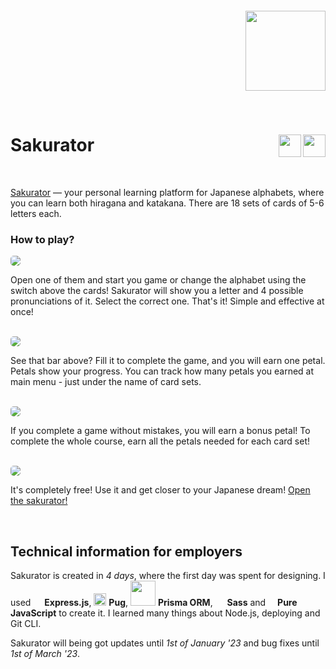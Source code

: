 &ensp;

&ensp;

<p align="right"><img src="https://raw.githubusercontent.com/anafro/anafro/main/Icons/Sakurator.svg" height="128"></p>

&ensp;

# Sakurator <a href="https://sakurator.anafro.ru/" align="right"><img src="https://raw.githubusercontent.com/anafro/anafro/main/Buttons/Open-In-Browser.svg" height="36" align="right"></a> <a href="https://sakurator.anafro.ru/" align="right"><img src="https://raw.githubusercontent.com/anafro/anafro/main/Buttons/Deploy-Via-GitHub.svg" height="36" align="right"></a>

&ensp;

[Sakurator](https://sakurator.anafro.ru) — your personal learning platform for Japanese alphabets, where you can learn both hiragana and katakana. There are 18 sets of cards of 5-6 letters each. 

### How to play?


<img src="https://github.com/anafro/anafro/blob/main/Screenshots/Sakurator-Index.png?raw=true" style="border-radius:5px" style="float:right;">

<br/>

Open one of them and start you game or change the alphabet using the switch above the cards! Sakurator will show you a letter and 4 possible pronunciations of it. Select the correct one. That's it! Simple and effective at once!

<br/>

<img src="https://github.com/anafro/anafro/blob/main/Screenshots/Sakurator-InGame.png?raw=true" style="border-radius:5px">

See that bar above? Fill it to complete the game, and you will earn one petal. Petals show your progress. You can track how many petals you earned at main menu - just under the name of card sets.

<br/>

<img src="https://github.com/anafro/anafro/blob/main/Screenshots/Sakurator-InGame-With-Petals.png?raw=true" style="border-radius:5px">

<br/>

If you complete a game without mistakes, you will earn a bonus petal! To complete the whole course, earn all the petals needed for each card set!

<br/>

<img src="https://github.com/anafro/anafro/blob/main/Screenshots/Sakurator-Completed.png?raw=true" style="border-radius:5px">

<br/>

It's completely free! Use it and get closer to your Japanese dream! [Open the sakurator!](https://sakurator.anafro.ru) 

<br>

## Technical information for employers
Sakurator is created in *4 days*, where the first day was spent for designing. I used <img src="https://www.vectorlogo.zone/logos/expressjs/expressjs-icon.svg" width="14"> **Express.js**, <img src="https://www.vectorlogo.zone/logos/pugjs/pugjs-icon.svg" width="20"> **Pug**, <img src="https://cdn.worldvectorlogo.com/logos/prisma-2.svg" width="40"> **Prisma ORM**, <img src="https://upload.wikimedia.org/wikipedia/commons/9/96/Sass_Logo_Color.svg" width="15"> **Sass** and <img src="https://upload.wikimedia.org/wikipedia/commons/9/99/Unofficial_JavaScript_logo_2.svg" width="11"> **Pure JavaScript** to create it. I learned many things about Node.js, deploying and Git CLI.

Sakurator will being got updates until *1st of January '23* and bug fixes until *1st of March '23*.
